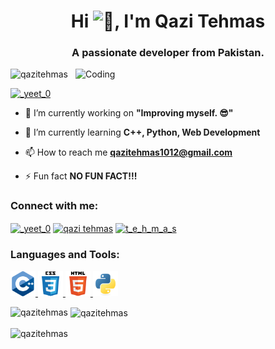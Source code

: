 <h1 align="center">Hi <img alt="👋" width="9%" src="https://media.giphy.com/media/Q7LHmoFwVP6Yc1swZs/giphy.gif">, I'm Qazi Tehmas</h1>
<h3 align="center">A passionate developer from Pakistan.</h3>
<img align="right" alt="Coding" width="400" src="https://giffiles.alphacoders.com/360/36024.gif">

<p align="left"> <img src="https://komarev.com/ghpvc/?username=qazitehmas&label=Profile%20views&color=0e75b6&style=flat" alt="qazitehmas" /> </p>

<p align="left"> <a href="https://twitter.com/_yeet_0" target="blank"><img src="https://img.shields.io/twitter/follow/_yeet_0?logo=twitter&style=for-the-badge" alt="_yeet_0" /></a> </p>

- 🔭 I’m currently working on **"Improving myself. 😎"**

- 🌱 I’m currently learning **C++, Python, Web Development**

- 📫 How to reach me **qazitehmas1012@gmail.com**

- ⚡ Fun fact **NO FUN FACT!!!**

<h3 align="left">Connect with me:</h3>
<p align="left">
<a href="https://twitter.com/_yeet_0" target="blank"><img align="center" src="https://raw.githubusercontent.com/rahuldkjain/github-profile-readme-generator/master/src/images/icons/Social/twitter.svg" alt="_yeet_0" height="30" width="40" /></a>
<a href="https://linkedin.com/in/qazi tehmas" target="blank"><img align="center" src="https://raw.githubusercontent.com/rahuldkjain/github-profile-readme-generator/master/src/images/icons/Social/linked-in-alt.svg" alt="qazi tehmas" height="30" width="40" /></a>
<a href="https://instagram.com/t_e_h_m_a_s" target="blank"><img align="center" src="https://raw.githubusercontent.com/rahuldkjain/github-profile-readme-generator/master/src/images/icons/Social/instagram.svg" alt="t_e_h_m_a_s" height="30" width="40" /></a>
</p>

<h3 align="left">Languages and Tools:</h3>
<p align="left"> <a href="https://www.w3schools.com/cpp/" target="_blank" rel="noreferrer"> <img src="https://raw.githubusercontent.com/devicons/devicon/master/icons/cplusplus/cplusplus-original.svg" alt="cplusplus" width="40" height="40"/> </a> <a href="https://www.w3schools.com/css/" target="_blank" rel="noreferrer"> <img src="https://raw.githubusercontent.com/devicons/devicon/master/icons/css3/css3-original-wordmark.svg" alt="css3" width="40" height="40"/> </a> <a href="https://www.w3.org/html/" target="_blank" rel="noreferrer"> <img src="https://raw.githubusercontent.com/devicons/devicon/master/icons/html5/html5-original-wordmark.svg" alt="html5" width="40" height="40"/> </a> <a href="https://www.python.org" target="_blank" rel="noreferrer"> <img src="https://raw.githubusercontent.com/devicons/devicon/master/icons/python/python-original.svg" alt="python" width="40" height="40"/> </a> </p>

<p><img align="left" src="https://github-readme-stats.vercel.app/api/top-langs?username=qazitehmas&show_icons=true&locale=en&layout=compact" alt="qazitehmas" /></p>

<p>&nbsp;<img align="center" src="https://github-readme-stats.vercel.app/api?username=qazitehmas&show_icons=true&locale=en" alt="qazitehmas" /></p>

<p><img align="center" src="https://github-readme-streak-stats.herokuapp.com/?user=qazitehmas&" alt="qazitehmas" /></p>
